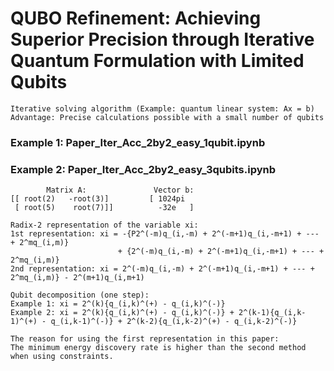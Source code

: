 # QUBO Refinement: Achieving Superior Precision through Iterative Quantum Formulation with Limited Qubits
```
Iterative solving algorithm (Example: quantum linear system: Ax = b)
Advantage: Precise calculations possible with a small number of qubits
```
### Example 1: Paper_Iter_Acc_2by2_easy_1qubit.ipynb
### Example 2: Paper_Iter_Acc_2by2_easy_3qubits.ipynb
```
        Matrix A:               Vector b:
[[ root(2)   -root(3)]         [ 1024pi  
 [ root(5)    root(7)]]          -32e   ]
```

```
Radix-2 representation of the variable xi: 
1st representation: xi = -{P2^(-m)q_(i,-m) + 2^(-m+1)q_(i,-m+1) + --- + 2^mq_(i,m)} 
                        + {2^(-m)q_(i,-m) + 2^(-m+1)q_(i,-m+1) + --- + 2^mq_(i,m)}
2nd representation: xi = 2^(-m)q_(i,-m) + 2^(-m+1)q_(i,-m+1) + --- + 2^mq_(i,m)} - 2^(m+1)q_(i,m+1)
```
```
Qubit decomposition (one step): 
Example 1: xi = 2^(k){q_(i,k)^(+) - q_(i,k)^(-)}
Example 2: xi = 2^(k){q_(i,k)^(+) - q_(i,k)^(-)} + 2^(k-1){q_(i,k-1)^(+) - q_(i,k-1)^(-)} + 2^(k-2){q_(i,k-2)^(+) - q_(i,k-2)^(-)} 
```
```
The reason for using the first representation in this paper: 
The minimum energy discovery rate is higher than the second method when using constraints.
```
